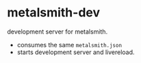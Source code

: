 # metalsmith-dev

development server for metalsmith.

- consumes the same `metalsmith.json`
- starts development server and livereload.
